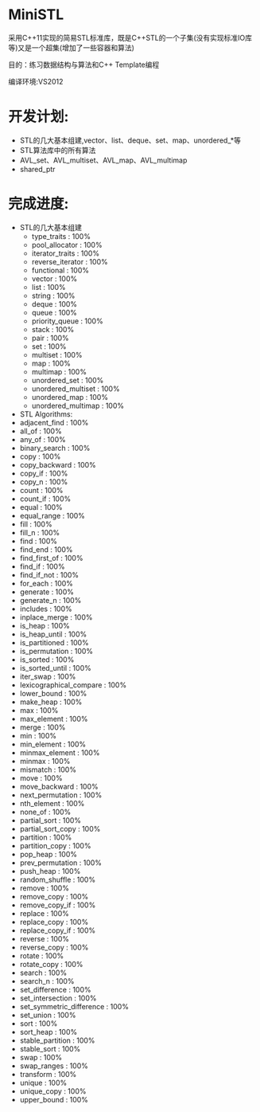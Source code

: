 MiniSTL
====
采用C++11实现的简易STL标准库，既是C++STL的一个子集(没有实现标准IO库等)又是一个超集(增加了一些容器和算法)

目的：练习数据结构与算法和C++ Template编程

编译环境:VS2012

开发计划:
=========
* STL的几大基本组建,vector、list、deque、set、map、unordered_*等
* STL算法库中的所有算法
* AVL_set、AVL_multiset、AVL_map、AVL_multimap
* shared_ptr

完成进度:
==========
* STL的几大基本组建<br>
  * type_traits : 100% <br> 
  * pool_allocator : 100% <br>
  * iterator_traits : 100% <br>
  * reverse_iterator : 100% <br>
  * functional : 100% <br>
  * vector : 100% <br>
  * list : 100% <br>
  * string : 100% <br>
  * deque : 100% <br>
  * queue : 100% <br>
  * priority_queue : 100% <br>
  * stack : 100% <br>
  * pair : 100% <br>
  * set : 100% <br>
  * multiset : 100% <br>
  * map : 100% <br>
  * multimap : 100% <br>
  * unordered_set : 100% <br>
  * unordered_multiset : 100% <br>
  * unordered_map : 100% <br>
  * unordered_multimap : 100% <br>
* STL Algorithms:
 * adjacent_find : 100% <br> 
 * all_of : 100% <br> 
 * any_of : 100% <br> 
 * binary_search : 100% <br> 
 * copy : 100% <br> 
 * copy_backward : 100% <br> 
 * copy_if : 100% <br> 
 * copy_n : 100% <br> 
 * count : 100% <br> 
 * count_if : 100% <br> 
 * equal : 100% <br> 
 * equal_range : 100% <br> 
 * fill : 100% <br> 
 * fill_n : 100% <br> 
 * find : 100% <br> 
 * find_end : 100% <br> 
 * find_first_of : 100% <br> 
 * find_if : 100% <br> 
 * find_if_not : 100% <br> 
 * for_each : 100% <br> 
 * generate : 100% <br> 
 * generate_n : 100% <br> 
 * includes : 100% <br> 
 * inplace_merge : 100% <br> 
 * is_heap : 100% <br> 
 * is_heap_until : 100% <br> 
 * is_partitioned : 100% <br> 
 * is_permutation : 100% <br> 
 * is_sorted : 100% <br> 
 * is_sorted_until : 100% <br> 
 * iter_swap : 100% <br> 
 * lexicographical_compare : 100% <br> 
 * lower_bound : 100% <br> 
 * make_heap : 100% <br> 
 * max : 100% <br> 
 * max_element : 100% <br> 
 * merge : 100% <br> 
 * min : 100% <br> 
 * min_element : 100% <br> 
 * minmax_element : 100% <br> 
 * minmax : 100% <br> 
 * mismatch : 100% <br> 
 * move : 100% <br> 
 * move_backward : 100% <br> 
 * next_permutation : 100% <br> 
 * nth_element : 100% <br> 
 * none_of : 100% <br> 
 * partial_sort : 100% <br> 
 * partial_sort_copy : 100% <br> 
 * partition : 100% <br> 
 * partition_copy : 100% <br> 
 * pop_heap : 100% <br> 
 * prev_permutation : 100% <br> 
 * push_heap : 100% <br> 
 * random_shuffle : 100% <br> 
 * remove : 100% <br> 
 * remove_copy : 100% <br> 
 * remove_copy_if : 100% <br> 
 * replace : 100% <br> 
 * replace_copy : 100% <br> 
 * replace_copy_if : 100% <br> 
 * reverse : 100% <br> 
 * reverse_copy : 100% <br> 
 * rotate : 100% <br> 
 * rotate_copy : 100% <br> 
 * search : 100% <br> 
 * search_n : 100% <br> 
 * set_difference : 100% <br> 
 * set_intersection : 100% <br> 
 * set_symmetric_difference : 100% <br> 
 * set_union : 100% <br> 
 * sort : 100% <br> 
 * sort_heap : 100% <br> 
 * stable_partition : 100% <br> 
 * stable_sort : 100% <br> 
 * swap : 100% <br> 
 * swap_ranges : 100% <br> 
 * transform : 100% <br> 
 * unique : 100% <br> 
 * unique_copy : 100% <br> 
 * upper_bound : 100% <br> 
